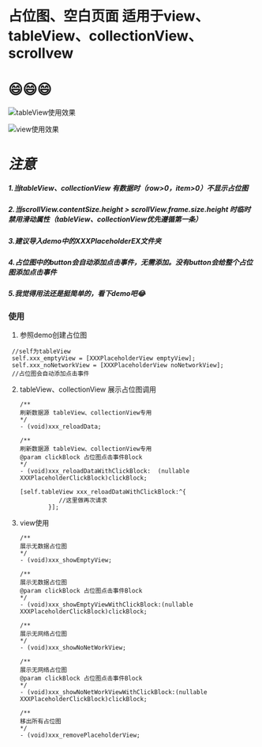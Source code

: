 # 占位图、空白页面 适用于view、tableView、collectionView、scrollvew
# 😄😄😄
![tableView使用效果](https://wx4.sinaimg.cn/large/007qTEV2ly1fwrtiwxrblg30om1hckjm.gif)

 ![view使用效果](https://wx3.sinaimg.cn/large/007qTEV2ly1fwrtidqzm4g30om1hcdp9.gif)
 
# *注意*
##### 1.当tableView、collectionView 有数据时（row>0，item>0）不显示占位图
##### 2.当scrollView.contentSize.height > scrollView.frame.size.height 时临时禁用滑动属性（tableView、collectionView优先遵循第一条）
##### 3.建议导入demo中的XXXPlaceholderEX文件夹
##### 4.占位图中的button会自动添加点击事件，无需添加。没有button会给整个占位图添加点击事件
##### 5.我觉得用法还是挺简单的，看下demo吧😂

### 使用

1. 参照demo创建占位图

 ```
  //self为tableView
  self.xxx_emptyView = [XXXPlaceholderView emptyView];
  self.xxx_noNetworkView = [XXXPlaceholderView noNetworkView];
  //占位图会自动添加点击事件

 ```
2. tableView、collectionView 展示占位图调用

    ```
    /**
    刷新数据源 tableView、collectionView专用
    */
    - (void)xxx_reloadData;
 
    /**
    刷新数据源 tableView、collectionView专用
    @param clickBlock 占位图点击事件Block
    */
    - (void)xxx_reloadDataWithClickBlock:  (nullable   XXXPlaceholderClickBlock)clickBlock;
    
    [self.tableView xxx_reloadDataWithClickBlock:^{
               //这里做再次请求
            }];
    ```
3. view使用 

    ```
    /**
    展示无数据占位图
    */
   - (void)xxx_showEmptyView;

    /**
   展示无数据占位图
   @param clickBlock 占位图点击事件Block
   */
   - (void)xxx_showEmptyViewWithClickBlock:(nullable XXXPlaceholderClickBlock)clickBlock;

    /**
   展示无网络占位图
   */
   - (void)xxx_showNoNetWorkView;

    /**
   展示无网络占位图
   @param clickBlock 占位图点击事件Block
   */
   - (void)xxx_showNoNetWorkViewWithClickBlock:(nullable XXXPlaceholderClickBlock)clickBlock;

    /**
    移出所有占位图
    */
   - (void)xxx_removePlaceholderView;
    
    ```

